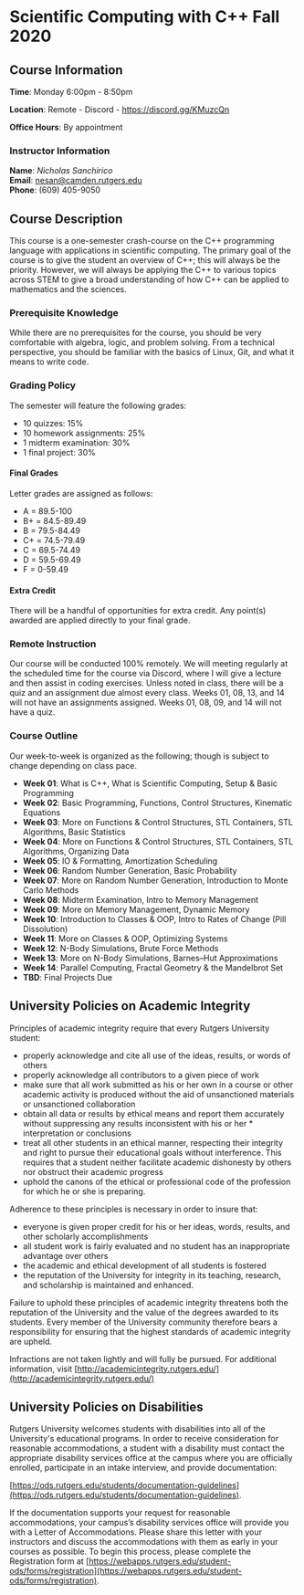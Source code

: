 # Scientific Computing with C++ Fall 2020

## Course Information

**Time**: Monday 6:00pm - 8:50pm

**Location**: Remote - Discord - https://discord.gg/KMuzcQn

**Office Hours**: By appointment

### Instructor Information

**Name**: *Nicholas Sanchirico*  
**Email**: nesan@camden.rutgers.edu  
**Phone**: (609) 405-9050  

## Course Description

This course is a one-semester crash-course on the C++ programming language with applications in scientific computing. The primary goal of the course is to give the student an overview of C++; this will always be the priority. However, we will always be applying the C++ to various topics across STEM to give a broad understanding of how C++ can be applied to mathematics and the sciences.

### Prerequisite Knowledge

While there are no prerequisites for the course, you should be very comfortable with algebra, logic, and problem solving. From a technical perspective, you should be familiar with the basics of Linux, Git, and what it means to write code.

### Grading Policy

The semester will feature the following grades:

* 10 quizzes: 15%
* 10 homework assignments: 25%
* 1 midterm examination: 30%
* 1 final project: 30%

#### Final Grades

Letter grades are assigned as follows:

* A = 89.5-100
* B+ = 84.5-89.49
* B = 79.5-84.49
* C+ = 74.5-79.49
* C = 69.5-74.49
* D = 59.5-69.49
* F = 0-59.49

#### Extra Credit

There will be a handful of opportunities for extra credit. Any point(s) awarded are applied directly to your final grade.

### Remote Instruction

Our course will be conducted 100% remotely. We will meeting regularly at the scheduled time for the course via Discord, where I will give a lecture and then assist in coding exercises. Unless noted in class, there will be a quiz and an assignment due almost every class. Weeks 01, 08, 13, and 14 will not have an assignments assigned. Weeks 01, 08, 09,  and 14 will not have a quiz.

### Course Outline

Our week-to-week is organized as the following; though is subject to change depending on class pace.

* **Week 01**: What is C++, What is Scientific Computing, Setup & Basic Programming
* **Week 02**: Basic Programming, Functions, Control Structures, Kinematic Equations
* **Week 03**: More on Functions & Control Structures, STL Containers, STL Algorithms, Basic Statistics
* **Week 04**: More on Functions & Control Structures, STL Containers, STL Algorithms, Organizing Data
* **Week 05**: IO & Formatting, Amortization Scheduling
* **Week 06**: Random Number Generation, Basic Probability
* **Week 07**: More on Random Number Generation, Introduction to Monte Carlo Methods
* **Week 08**: Midterm Examination, Intro to Memory Management
* **Week 09**: More on Memory Management, Dynamic Memory
* **Week 10**: Introduction to Classes & OOP, Intro to Rates of Change (Pill Dissolution)
* **Week 11**: More on Classes & OOP, Optimizing Systems
* **Week 12**: N-Body Simulations, Brute Force Methods
* **Week 13**: More on N-Body Simulations, Barnes–Hut Approximations
* **Week 14**: Parallel Computing, Fractal Geometry & the Mandelbrot Set
* **TBD**: Final Projects Due

## University Policies on Academic Integrity

Principles of academic integrity require that every Rutgers University student:

* properly acknowledge and cite all use of the ideas, results, or words of others
* properly acknowledge all contributors to a given piece of work
* make sure that all work submitted as his or her own in a course or other academic activity is produced without the aid of unsanctioned materials or unsanctioned collaboration
* obtain all data or results by ethical means and report them accurately without suppressing any results inconsistent with his or her * interpretation or conclusions
* treat all other students in an ethical manner, respecting their integrity and right to pursue their educational goals without interference. This requires that a student neither facilitate academic dishonesty by others nor obstruct their academic progress
* uphold the canons of the ethical or professional code of the profession for which he or she is preparing.

Adherence to these principles is necessary in order to insure that:

* everyone is given proper credit for his or her ideas, words, results, and other scholarly accomplishments
* all student work is fairly evaluated and no student has an inappropriate advantage over others
* the academic and ethical development of all students is fostered
* the reputation of the University for integrity in its teaching, research, and scholarship is maintained and enhanced.

Failure to uphold these principles of academic integrity threatens both the reputation of the University and the value of the degrees awarded to its students. Every member of the University community therefore bears a responsibility for ensuring that the highest standards of academic integrity are upheld.

Infractions are not taken lightly and will fully be pursued. For additional information, visit [http://academicintegrity.rutgers.edu/](http://academicintegrity.rutgers.edu/)

## University Policies on Disabilities

Rutgers University welcomes students with disabilities into all of the University's educational programs. In order to receive consideration for reasonable accommodations, a student with a disability must contact the appropriate disability services office at the campus where you are officially enrolled, participate in an intake interview, and provide documentation:

[https://ods.rutgers.edu/students/documentation-guidelines](https://ods.rutgers.edu/students/documentation-guidelines).

If the documentation supports your request for reasonable accommodations, your campus’s disability services office will provide you with a Letter of Accommodations. Please share this letter with your instructors and discuss the accommodations with them as early in your courses as possible. To begin this process, please complete the Registration form at [https://webapps.rutgers.edu/student-ods/forms/registration](https://webapps.rutgers.edu/student-ods/forms/registration).
